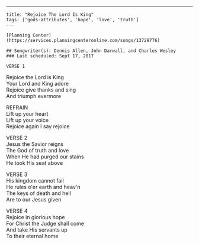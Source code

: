 ---
    title: "Rejoice The Lord Is King"
    tags: ['gods-attributes', 'hope', 'love', 'truth']
    ---

    [Planning Center](https://services.planningcenteronline.com/songs/13729776)

    ## Songwriter(s): Dennis Allen, John Darwall, and Charles Wesley
    ### Last scheduled: Sept 17, 2017          

    VERSE 1  
Rejoice the Lord is King  
Your Lord and King adore  
Rejoice give thanks and sing  
And triumph evermore  
  
REFRAIN  
Lift up your heart  
Lift up your voice  
Rejoice again I say rejoice  
  
VERSE 2  
Jesus the Savior reigns  
The God of truth and love  
When He had purged our stains  
He took His seat above  
  
VERSE 3  
His kingdom cannot fail  
He rules o'er earth and heav'n  
The keys of death and hell  
Are to our Jesus given  
  
VERSE 4  
Rejoice in glorious hope  
For Christ the Judge shall come  
And take His servants up  
To their eternal home
    